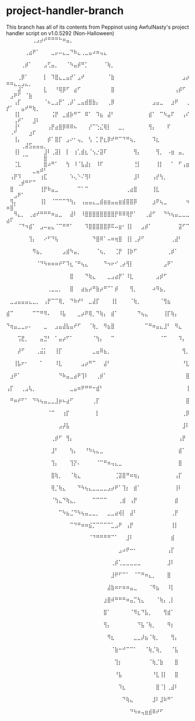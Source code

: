 # project-handler-branch
This branch has all of its contents from Peppinot using AwfulNasty's project handler script on v1.0.5292 (Non-Halloween)
⠀⠀⠀⠀⠀⠀⠀⢀⣠⡴⠞⠛⠛⠛⠓⠶⣤⡀⠀⠀⠀⠀⠀⠀⠀⠀⠀⠀⠀⠀⠀⠀⠀⠀⠀⠀⠀⠀⠀⠀⠀⠀⠀⠀⠀⠀⠀⠀⠀⠀⠀⠀⠀⠀⠀⠀⠀⠀⠀⠀
⠀⠀⠀⠀⠀⢀⣴⠟⠁⠀⠀⠀⣀⡤⠤⣄⣀⠙⠷⣄⢀⣀⣤⠴⠶⢤⣄⠀⠀⠀⠀⠀⠀⠀⠀⠀⠀⠀⠀⠀⠀⠀⠀⠀⠀⠀⠀⠀⠀⠀⠀⠀⠀⠀⠀⠀⠀⠀⠀⠀
⠀⠀⠀⠀⢀⡾⠁⠀⠀⠀⣠⢋⣤⡀⠀⠀⠈⠳⣤⡾⠛⡁⠀⠀⠀⠀⠈⢷⡀⠀⠀⠀⠀⠀⠀⠀⠀⠀⠀⠀⠀⠀⠀⠀⠀⠀⠀⠀⠀⠀⠀⠀⠀⠀⠀⠀⠀⠀⠀⠀
⠀⠀⠀⢀⡿⠁⠀⠀⠀⠀⡇⠀⠹⣿⣄⣀⣤⡞⠁⣠⠞⠀⠀⠀⠀⠀⠀⠈⣷⠀⠀⠀⠀⠀⠀⠀⠀⠀⠀⠀⠀⠀⠀⠀⠀⠀⠀⣠⡴⠶⠶⣄⣀⣠⣄⡀⠀⠀⠀⠀
⠀⠀⠀⣼⠁⠀⠀⠀⠀⠀⣇⠀⠀⠘⢿⡿⠋⠀⣴⠋⠀⠀⠀⠀⠀⠀⠀⠀⣿⠀⠀⠀⠀⠀⠀⠀⠀⠀⠀⠀⠀⠀⠀⠀⠀⢠⡾⠋⠀⠀⣠⠟⠋⠀⠈⣷⠀⠀⠀⠀
⠀⠀⢠⡏⠀⠀⠀⠀⠀⠀⠈⠦⣀⣠⡟⠁⢀⡼⠁⣀⣤⣾⣿⣷⡄⠀⠀⢀⡿⠀⠀⠀⠀⠀⠀⠀⠀⠀⠀⣠⣤⣀⠀⠀⣰⠟⠀⠀⢀⡞⠁⠀⠀⣤⠞⠛⢷⡀⠀⠀
⠀⠀⢸⡇⠀⠀⠀⠀⠀⠀⠀⠀⢨⡟⠀⣀⣾⡷⠛⠉⠀⠿⠁⠀⠹⣦⠀⣼⠃⠀⠀⠀⠀⠀⠀⠀⠀⠀⣾⠁⠀⠉⠳⣤⠏⠀⠀⢠⠎⠀⠀⢠⠞⠁⠀⠀⣸⠇⠀⠀
⠀⠀⢸⠃⠀⠀⠀⠀⠀⠀⠀⢠⡟⣴⣿⡿⠿⠿⠦⠀⠀⠀⡜⠉⢑⣌⢿⡇⠀⠀⣀⡀⠀⠀⠀⠀⠀⠀⢻⡄⠀⠀⠀⠏⠀⠀⠀⠀⠀⠀⠠⠋⠀⠀⠀⣰⠏⠀⠀⠀
⠀⠀⢸⡄⠀⠀⠀⠀⠀⠀⠀⡾⠁⣿⡏⠀⣠⠔⠂⢤⡀⠀⢣⠀⡁⡟⣆⡿⠞⠛⠉⠙⠛⢦⡀⠀⠀⠀⠀⠹⣆⠀⠀⠀⠀⠀⠀⠀⠀⠀⠀⠀⠀⢀⣼⣫⣤⣤⣤⡀
⠀⠀⢸⡇⠀⠀⠀⠀⠀⠀⣸⠇⢀⣽⡇⠀⡇⠀⢰⢁⣾⣆⠈⢢⡐⣽⠏⠀⠀⠀⠀⠀⠀⠀⢻⡄⠀⠀⠀⠀⢻⡀⠀⠠⣶⠀⣤⡀⠀⠀⠀⠀⠀⠈⠉⠀⠀⠀⠀⣿
⠀⠀⢈⣇⠀⠀⠀⠀⠀⠀⣿⠴⠛⠁⠀⠀⢳⠀⠸⠈⣧⣼⡆⠀⠸⠏⠀⠀⠀⠀⠀⠀⠀⠀⢘⡇⠀⠀⠀⠀⢸⡇⠀⠀⠁⠀⠋⢠⣶⠀⠀⠀⠀⠀⠀⠀⣀⣤⠾⠃
⠀⢠⡟⠹⠀⠀⠀⠀⠀⢰⣏⠀⠀⠀⠀⠀⠀⠱⢄⠑⠌⢻⠇⠀⠀⠀⠀⠀⠀⠀⠀⠀⠀⠀⣸⠇⠀⠀⠀⢠⡞⢳⡀⠀⠀⠀⠀⠀⠀⠀⠀⠀⢀⡾⠛⠋⠉⠀⠀⠀
⠀⣿⠀⠀⠀⠀⠀⠀⠀⢸⡟⠷⣤⣀⠀⠀⠀⠀⠀⠉⠁⠉⠀⠀⠀⠀⠀⠀⠀⠀⠀⠀⢀⣴⣿⠀⠀⠀⠀⢸⣇⠀⠀⠀⠀⠀⠀⠀⠀⠀⠀⣠⠟⠁⠀⠀⠀⠀⠀⠀
⠀⢻⡄⠀⠀⠀⠀⠀⠀⢸⡇⠀⠈⠉⠉⠉⠙⢳⡄⠀⢠⣤⣤⣄⣀⣾⣶⣶⣤⣤⣶⣾⣿⣿⡿⠀⠀⠀⠀⣰⠟⢦⣀⠀⠀⠀⠀⠀⠲⠶⣿⠁⠀⠀⠀⠀⠀⠀⠀⠀
⠀⠀⠻⣄⡀⠀⢀⣴⠞⠛⠛⠛⠶⣤⣀⠀⠀⣼⠇⠀⠸⣿⣿⣿⣿⣿⣿⣿⣿⡟⠿⠿⢿⡟⠁⠀⠀⢀⣼⠋⠀⠀⠙⠳⢦⣤⣀⣀⣀⣴⠏⠀⠀⠀⠀⠀⠀⠀⠀⠀
⠀⠀⠀⠈⠙⠲⣾⠁⠀⣠⠤⣤⣄⠈⠉⠛⠛⠁⠀⠀⠀⠹⣿⣿⣿⣿⣿⡿⠯⠤⣶⠂⢸⡇⠀⠀⣠⡾⠁⠀⠀⠀⠀⠀⠀⠀⣽⠋⠉⠀⠀⠀⠀⠀⠀⠀⠀⠀⠀⠀
⠀⠀⠀⠀⠀⠀⢹⡄⠀⠀⠔⠋⠙⢧⠀⠀⠀⠀⠀⠀⠀⠀⠀⠙⣿⠿⠁⠤⠶⢶⣿⠀⢸⡇⢀⡼⠋⠀⠀⠀⠀⠀⠀⠀⢀⣼⠃⠀⠀⠀⠀⠀⠀⠀⠀⠀⠀⠀⠀⠀
⠀⠀⠀⠀⠀⠀⠀⠻⣦⡀⠀⠀⠀⠀⠀⣠⣾⠳⣤⡀⠀⠀⠀⠀⠈⢦⡀⠀⠀⢈⡟⠀⢸⡷⠋⠀⠀⠀⠀⠀⠀⠀⠀⢀⡾⠁⠀⠀⠀⠀⠀⠀⠀⠀⠀⠀⠀⠀⠀⠀
⠀⠀⠀⠀⠀⠀⠀⠀⠈⠙⠳⠶⠶⠶⠞⠋⠹⣆⠈⠛⢦⣄⠀⠀⠀⠀⠙⠲⠖⠊⢀⡴⢻⡇⠀⠀⠀⠀⠀⠀⠀⠀⣠⠟⠁⠀⠀⠀⠀⠀⠀⠀⠀⠀⠀⠀⠀⠀⠀⠀
⠀⠀⠀⠀⠀⠀⠀⠀⠀⠀⠀⠀⠀⠀⠀⠀⠀⣿⠀⠀⠀⠙⢷⣄⠀⠀⠀⣀⣠⣴⡟⠁⠸⣇⠀⠀⠀⠀⠀⠀⣠⡾⠋⠀⠀⠀⠀⠀⠀⠀⠀⠀⠀⠀⠀⠀⠀⠀⠀⠀
⠀⠀⠀⠀⠀⠀⠀⠀⠀⠀⠀⢀⣀⣀⡀⠀⠀⣿⠀⠀⣴⣦⡴⠛⣷⡴⠛⠉⠁⡾⠀⠀⠀⢻⡀⠀⠀⠀⠀⠴⠻⣦⡀⠀⠀⠀⠀⠀⠀⠀⠀⠀⠀⠀⠀⠀⠀⠀⠀⠀
⠀⣀⣠⣤⣤⣤⣄⣀⡀⠀⢠⡟⠉⠉⢿⡀⠀⠙⠷⠞⠃⠀⣀⣼⡏⠀⠀⠀⢸⡇⠀⠀⠀⠈⢷⡀⠀⠀⠀⠀⠀⠈⢻⣦⠀⠀⠀⠀⠀⠀⠀⠀⠀⠀⠀⠀⠀⠀⠀⠀
⣾⠉⠀⠀⠀⠀⠀⠉⠉⠛⠻⠄⠀⠀⠸⣧⠀⠀⠀⣀⡴⠟⢿⡀⠙⢷⡄⠀⣾⠁⠀⠀⠀⠀⠀⠙⢦⣄⠀⠀⠀⠀⢸⡏⢷⡄⠀⠀⠀⠀⠀⠀⠀⠀⠀⠀⠀⠀⠀⠀
⠙⢶⣤⣀⣀⡤⠄⠀⠀⠀⣀⠀⠀⣠⣤⣼⣧⣤⠞⠋⠀⠀⠈⢷⡀⠀⠻⣦⣿⠀⠀⠀⠀⠀⠀⠀⠀⠉⠛⠶⣤⣄⣸⠃⠀⠻⣄⠀⠀⠀⠀⠀⠀⠀⠀⠀⠀⠀⠀⠀
⠀⠀⠀⢩⣟⡀⠀⠀⠀⣤⣙⠃⠀⠁⣤⡴⠋⠁⠀⠀⠀⠀⠀⠈⢳⡄⠀⠀⠉⠀⠀⠀⠀⠀⠀⠀⠀⠀⠀⠀⠀⠈⠉⠀⠀⠀⠹⡄⠀⠀⠀⠀⠀⠀⠀⠀⠀⠀⠀⠀
⠀⠀⠀⡼⠋⠀⠀⠀⢀⣬⡅⠀⠀⢸⡏⠀⠀⠀⠀⠀⠀⠀⠀⣀⣤⠿⣦⡀⠀⠀⠀⠀⠀⠀⠀⠀⠀⠀⠀⠀⠀⠀⠀⠀⠀⠀⠀⢻⡀⠀⠀⠀⠀⠀⠀⠀⠀⠀⠀⠀
⠀⠀⢸⣧⠖⠂⠀⠀⠀⠁⠀⠀⠀⠸⣇⠀⠀⠀⠀⠀⣠⡴⠛⠉⠀⠀⣼⠃⠀⠀⠀⠀⠀⠀⠀⠀⠀⠀⠀⠀⠀⠀⠀⠀⠀⠀⠀⠘⣇⠀⠀⠀⠀⠀⠀⠀⠀⠀⠀⠀
⠀⣰⠟⠁⠀⠀⠀⠀⠀⠀⠀⠀⠀⠀⠙⠷⣤⣀⣴⠟⢹⠇⠀⠀⢀⡾⠁⠀⠀⠀⠀⠀⠀⠀⠀⠀⠀⠀⠀⠀⠀⠀⠀⠀⠀⠀⠀⠀⣿⠀⠀⠀⠀⠀⠀⠀⠀⠀⠀⠀
⢠⡏⠀⠀⢀⣠⢧⡀⠀⠀⠀⠀⠀⠀⠀⠀⠀⣀⣤⠶⠟⠛⠛⠒⣾⠃⠀⠀⠀⠀⠀⠀⠀⠀⠀⠀⠀⠀⠀⠀⠀⠀⠀⠀⠀⠀⠀⠀⢸⠀⠀⠀⠀⠀⠀⠀⠀⠀⠀⠀
⠀⠛⠶⠞⠋⠁⠀⠙⠳⢦⣤⣀⣀⣸⡶⠦⣴⠋⠀⠀⠀⠀⠀⢀⡏⠀⠀⠀⠀⠀⠀⠀⠀⠀⠀⠀⠀⠀⠀⠀⠀⠀⠀⠀⠀⠀⠀⠀⣿⠀⠀⠀⠀⠀⠀⠀⠀⠀⠀⠀
⠀⠀⠀⠀⠀⠀⠀⠀⠀⠀⠀⠈⠉⠀⠀⢰⡏⠀⠀⠀⠀⠀⠀⠀⡇⠀⠀⠀⠀⠀⠀⠀⠀⠀⠀⠀⠀⠀⠀⠀⠀⠀⠀⠀⠀⠀⠀⢀⡿⠀⠀⠀⠀⠀⠀⠀⠀⠀⠀⠀
⠀⠀⠀⠀⠀⠀⠀⠀⠀⠀⠀⠀⠀⠀⣠⡼⣧⠀⠀⠀⠀⠀⠀⠀⠀⠀⠀⠀⠀⠀⠀⠀⠀⠀⠀⠀⠀⠀⠀⠀⠀⠀⠀⠀⠀⠀⠀⣸⠇⠀⠀⠀⠀⠀⠀⠀⠀⠀⠀⠀
⠀⠀⠀⠀⠀⠀⠀⠀⠀⠀⠀⠀⢀⡾⠋⠀⢻⡄⠀⠀⠀⠀⠀⠀⠀⠀⠀⠀⠀⠀⠀⠀⠀⠀⠀⠀⠀⠀⠀⠀⠀⠀⠀⠀⠀⠀⢠⡟⠀⠀⠀⠀⠀⠀⠀⠀⠀⠀⠀⠀
⠀⠀⠀⠀⠀⠀⠀⠀⠀⠀⠀⠀⣸⠃⠀⠀⠀⢳⡄⠀⠀⠘⠳⢦⣄⣀⠀⠀⠀⠀⠀⠀⠀⠀⠀⠀⠀⠀⠀⠀⠀⠀⠀⠀⠀⠀⣾⠁⠀⠀⠀⠀⠀⠀⠀⠀⠀⠀⠀⠀
⠀⠀⠀⠀⠀⠀⠀⠀⠀⠀⠀⠀⢹⡄⠀⠀⠀⢹⡝⠄⠀⠀⠀⠀⠈⠉⠛⠶⢤⣄⣀⠀⠀⠀⠀⠀⠀⠀⠀⠀⠀⠀⠀⠀⠀⠀⣿⠀⠀⠀⠀⠀⠀⠀⠀⠀⠀⠀⠀⠀
⠀⠀⠀⠀⠀⠀⠀⠀⠀⠀⠀⠀⣿⢷⡀⠀⠀⠈⢷⣄⠀⠀⠀⠀⠀⠀⠀⠀⠀⢈⣽⣿⠛⠶⢶⡄⠀⠀⠀⠀⠀⠀⠀⠀⠀⢠⡏⠀⠀⠀⠀⠀⠀⠀⠀⠀⠀⠀⠀⠀
⠀⠀⠀⠀⠀⠀⠀⠀⠀⠀⠀⠀⢿⡈⢷⣄⠀⠀⠀⠙⠳⢦⣄⣀⣀⣀⣀⣠⡴⠟⠁⢹⡆⠀⣾⠁⠀⠀⠀⠀⠀⠀⠀⠀⠀⢸⠇⠀⠀⠀⠀⠀⠀⠀⠀⠀⠀⠀⠀⠀
⠀⠀⠀⠀⠀⠀⠀⠀⠀⠀⠀⠀⠈⢳⣄⠙⢷⣄⡀⠀⠀⠀⠀⠉⠉⠉⠉⠀⠀⠀⢀⣾⠀⢠⡟⠀⠀⠀⠀⠀⠀⠀⠀⠀⠀⣾⠀⠀⠀⠀⠀⠀⠀⠀⠀⠀⠀⠀⠀⠀
⠀⠀⠀⠀⠀⠀⠀⠀⠀⠀⠀⠀⠀⠀⠉⠳⣦⣈⠙⠳⢦⣤⣀⣀⡀⠀⠀⣀⣀⣴⢾⡇⠀⣼⠃⠀⠀⠀⠀⠀⠀⠀⠀⠀⢀⡟⠀⠀⠀⠀⠀⠀⠀⠀⠀⠀⠀⠀⠀⠀
⠀⠀⠀⠀⠀⠀⠀⠀⠀⠀⠀⠀⠀⠀⠀⠀⠀⠉⠙⠛⠶⠶⣮⡉⠉⠉⠉⠉⣁⣠⠟⠀⢠⡟⠀⠀⠀⠀⠀⠀⠀⠀⠀⠀⢸⡇⠀⠀⠀⠀⠀⠀⠀⠀⠀⠀⠀⠀⠀⠀
⠀⠀⠀⠀⠀⠀⠀⠀⠀⠀⠀⠀⠀⠀⠀⠀⠀⠀⠀⠀⠀⠀⠈⠙⠛⠛⠛⠛⠉⠁⠀⠀⣸⠇⠀⠀⠀⠀⠀⠀⠀⠀⠀⠀⣾⠀⠀⠀⠀⠀⠀⠀⠀⠀⠀⠀⠀⠀⠀⠀
⠀⠀⠀⠀⠀⠀⠀⠀⠀⠀⠀⠀⠀⠀⠀⠀⠀⠀⠀⠀⠀⠀⠀⠀⠀⠀⠀⠀⠀⠀⣠⠴⠟⠒⠂⠀⠀⠀⠀⠀⠀⠀⠀⢠⡏⠀⠀⠀⠀⠀⠀⠀⠀⠀⠀⠀⠀⠀⠀⠀
⠀⠀⠀⠀⠀⠀⠀⠀⠀⠀⠀⠀⠀⠀⠀⠀⠀⠀⠀⠀⠀⠀⠀⠀⠀⠀⠀⠀⢀⡾⢁⣀⣀⣀⣀⣀⠀⠀⠀⠀⠀⠀⠀⣸⠇⠀⠀⠀⠀⠀⠀⠀⠀⠀⠀⠀⠀⠀⠀⠀
⠀⠀⠀⠀⠀⠀⠀⠀⠀⠀⠀⠀⠀⠀⠀⠀⠀⠀⠀⠀⠀⠀⠀⠀⠀⠀⠀⠀⣸⠟⠋⠉⠁⠀⠈⠉⠛⠶⣄⡀⠀⠀⠀⣿⠀⠀⠀⠀⠀⠀⠀⠀⠀⠀⠀⠀⠀⠀⠀⠀
⠀⠀⠀⠀⠀⠀⠀⠀⠀⠀⠀⠀⠀⠀⠀⠀⠀⠀⠀⠀⠀⠀⠀⠀⠀⠀⠀⣼⣷⠶⠖⠶⠶⣤⣀⠀⠀⠀⠈⠻⣦⠀⠀⠸⡇⠀⠀⠀⠀⠀⠀⠀⠀⠀⠀⠀⠀⠀⠀⠀
⠀⠀⠀⠀⠀⠀⠀⠀⠀⠀⠀⠀⠀⠀⠀⠀⠀⠀⠀⠀⠀⠀⠀⠀⠀⠀⣰⣿⠾⠛⠛⠛⠶⣤⡉⢳⣄⠀⠀⠀⠈⢷⡄⢀⡇⠀⠀⠀⠀⠀⠀⠀⠀⠀⠀⠀⠀⠀⠀⠀
⠀⠀⠀⠀⠀⠀⠀⠀⠀⠀⠀⠀⠀⠀⠀⠀⠀⠀⠀⠀⠀⠀⠀⠀⠀⠀⣿⠁⠀⠀⠀⠀⠀⠈⠻⣆⠙⣧⡀⠀⠀⠀⢻⣾⠁⠀⠀⠀⠀⠀⠀⠀⠀⠀⠀⠀⠀⠀⠀⠀
⠀⠀⠀⠀⠀⠀⠀⠀⠀⠀⠀⠀⠀⠀⠀⠀⠀⠀⠀⠀⠀⠀⠀⠀⠀⠀⢻⡄⠀⠀⠀⠀⠀⠀⠀⠙⣧⠈⢷⡀⠀⠀⠀⠻⡆⠀⠀⠀⠀⠀⠀⠀⠀⠀⠀⠀⠀⠀⠀⠀
⠀⠀⠀⠀⠀⠀⠀⠀⠀⠀⠀⠀⠀⠀⠀⠀⠀⠀⠀⠀⠀⠀⠀⠀⠀⠀⠀⠻⣆⠀⠀⠀⠀⠀⣀⣀⡼⣦⠈⢷⡀⠀⠀⠀⢻⡄⠀⠀⠀⠀⠀⠀⠀⠀⠀⠀⠀⠀⠀⠀
⠀⠀⠀⠀⠀⠀⠀⠀⠀⠀⠀⠀⠀⠀⠀⠀⠀⠀⠀⠀⠀⠀⠀⠀⠀⠀⠀⠀⠈⣷⠒⠚⠉⠉⠁⠀⠀⠈⢷⡈⢷⡀⠀⠀⠈⣧⠀⠀⠀⠀⠀⠀⠀⠀⠀⠀⠀⠀⠀⠀
⠀⠀⠀⠀⠀⠀⠀⠀⠀⠀⠀⠀⠀⠀⠀⠀⠀⠀⠀⠀⠀⠀⠀⠀⠀⠀⠀⠀⠀⢹⡆⠀⠀⠀⠀⠀⠀⠀⠈⢷⡈⣷⠀⠀⠀⣿⠀⠀⠀⠀⠀⠀⠀⠀⠀⠀⠀⠀⠀⠀
⠀⠀⠀⠀⠀⠀⠀⠀⠀⠀⠀⠀⠀⠀⠀⠀⠀⠀⠀⠀⠀⠀⠀⠀⠀⠀⠀⠀⠀⠘⣧⠀⠀⠀⠀⠀⠀⠀⠀⠘⣇⢸⡇⠀⠀⣿⠀⠀⠀⠀⠀⠀⠀⠀⠀⠀⠀⠀⠀⠀
⠀⠀⠀⠀⠀⠀⠀⠀⠀⠀⠀⠀⠀⠀⠀⠀⠀⠀⠀⠀⠀⠀⠀⠀⠀⠀⠀⠀⠀⠀⠹⣆⠀⠀⠀⠀⠀⠀⠀⠀⣿⠈⡇⢀⣼⠇⠀⠀⠀⠀⠀⠀⠀⠀⠀⠀⠀⠀⠀⠀
⠀⠀⠀⠀⠀⠀⠀⠀⠀⠀⠀⠀⠀⠀⠀⠀⠀⠀⠀⠀⠀⠀⠀⠀⠀⠀⠀⠀⠀⠀⠀⠙⢷⣄⠀⠀⠀⠀⠀⣸⠇⣸⠷⠛⠁⠀⠀⠀⠀⠀⠀⠀⠀⠀⠀⠀⠀⠀⠀⠀
⠀⠀⠀⠀⠀⠀⠀⠀⠀⠀⠀⠀⠀⠀⠀⠀⠀⠀⠀⠀⠀⠀⠀⠀⠀⠀⠀⠀⠀⠀⠀⠀⠀⠙⠳⠶⢤⣶⣾⠿⠞⠋⠀⠀⠀⠀⠀⠀⠀⠀⠀⠀⠀⠀⠀⠀⠀⠀⠀⠀

